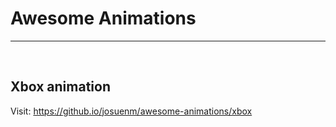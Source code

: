 # Awesome Animations
<hr />
<br />

## Xbox animation

Visit: https://github.io/josuenm/awesome-animations/xbox
